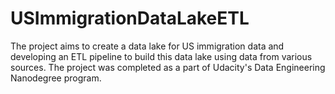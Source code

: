 # USImmigrationDataLakeETL
The project aims to create a data lake for US immigration data and developing an ETL pipeline to build this data lake using data from various sources. The project was completed as a part of Udacity's Data Engineering Nanodegree program.
